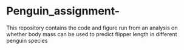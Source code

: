 # Penguin_assignment-
This repository contains the code and figure run from an analysis on whether body mass can be used to predict flipper length in different penguin species
